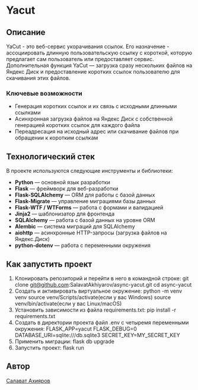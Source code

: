 # Yacut

## Описание
YaCut - это веб-сервис укорачивания ссылок. Его назначение - ассоциировать длинную пользовательскую ссылку с короткой, которую предлагает сам пользователь или предоставляет сервис.
Дополнительная функция YaCut — загрузка сразу нескольких файлов на Яндекс Диск и предоставление коротких ссылок пользователю для скачивания этих файлов.

### Ключевые возможности
- Генерация коротких ссылок и их связь с исходными длинными ссылками
- Асинхронная загрузка файлов на Яндекс Диск с собственной генерацией коротких ссылок для каждого файла
- Переадресация на исходный адрес или скачивание файлов при обращении к коротким ссылкам

## Технологический стек  
В проекте используются следующие инструменты и библиотеки:
- **Python** — основной язык разработки
- **Flask** — фреймворк для веб-разработки 
- **Flask-SQLAlchemy** — ORM для работы с базой данных
- **Flask-Migrate** — управление миграциями базы данных
- **Flask-WTF / WTForms** — работа с формами и валидацией
- **Jinja2** — шаблонизатор для фронтенда
- **SQLAlchemy** — работа с базой данных на уровне ORM
- **Alembic** — система миграций для SQLAlchemy
- **aiohttp** — асинхронные HTTP-запросы (загрузка файлов на Яндекс.Диск)
- **python-dotenv** — работа с переменными окружения

## Как запустить проект
1. Клонировать репозиторий и перейти в него в командной строке:
git clone git@github.com:SalavatAkhiyarov/async-yacut.git
cd async-yacut
2. Создать и активировать виртуальное окружение:
python -m venv venv
source venv/Scripts/activate(если у вас Windows)
source venv/bin/activate(если у вас Linux/macOS)
3. Установить зависимости из файла requirements.txt:
pip install -r requirements.txt
4. Создать в директории проекта файл .env с четыремя переменными окружения:
FLASK_APP=yacut
FLASK_DEBUG=0
DATABASE_URI=sqlite:///db.sqlite3
SECRET_KEY=MY_SECRET_KEY
5. Применить миграции:
flask db upgrade
6. Запустить проект:
flask run

## Автор
[Салават Ахияров](https://github.com/SalavatAkhiyarov)